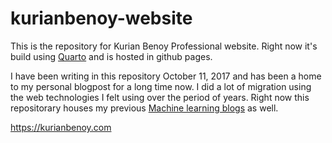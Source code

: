 # kurianbenoy-website

This is the repository for Kurian Benoy Professional website. Right now it's build using [Quarto](https://quarto.org/about.html)
and is hosted in github pages.

I have been writing in this repository October 11, 2017 and has been a home to my personal blogpost for a long time now. I did a
lot of migration using the web technologies I felt using over the period of years. Right now this repositorary houses my
previous [Machine learning blogs](https://github.com/kurianbenoy/ml-blog) as well.

https://kurianbenoy.com
